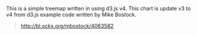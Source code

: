 This is a simple treemap written in using d3.js v4.
This chart is update v3 to v4 from d3.js example code written by Mike Bostock.

> http://bl.ocks.org/mbostock/4063582